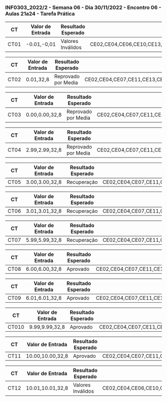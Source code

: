 ### INF0303_2022/2 - Semana 06 - Dia 30/11/2022 - Encontro 06 - Aulas 21a24 - Tarefa Prática

|CT|Valor de Entrada|Resultado Esperado|Classe Equivalência|
|--|--|--|--|
|CT01|-0.01,-0,01|Valores Inválidos|CE02,CE04,CE06,CE10,CE13,CE14,CE17,CE20,CE23,CE24,CE27,CE29,CE30,CE33,CE37,CE38|

|CT|Valor de Entrada|Resultado Esperado|Classe Equivalência|
|--|--|--|--|
|CT02|0.01,32,8|Reprovado por Media|CE02,CE04,CE07,CE11,CE13,CE14,CE17,CE20,CE23,CE24,CE27,CE29,CE30,CE33,CE37,CE40|

|CT|Valor de Entrada|Resultado Esperado|Classe Equivalência|
|--|--|--|--|
|CT03|0.00,0.00,32,8|Reprovado por Media|CE02,CE04,CE07,CE11,CE13,CE14,CE17,CE20,CE23,CE24,CE27,CE29,CE30,CE33,CE37,CE40|

|CT|Valor de Entrada|Resultado Esperado|Classe Equivalência|
|--|--|--|--|
|CT04|2.99,2.99,32,8|Reprovado por Media|CE02,CE04,CE07,CE11,CE13,CE14,CE17,CE20,CE23,CE24,CE27,CE29,CE30,CE33,CE37,CE40|

|CT|Valor de Entrada|Resultado Esperado|Classe Equivalência|
|--|--|--|--|
|CT05|3.00,3.00,32,8|Recuperação|CE02,CE04,CE07,CE11,CE13,CE14,CE17,CE20,CE23,CE24,CE27,CE29,CE30,CE33,CE37,CE41|

|CT|Valor de Entrada|Resultado Esperado|Classe Equivalência|
|--|--|--|--|
|CT06|3.01,3.01,32,8|Recuperação|CE02,CE04,CE07,CE11,CE13,CE14,CE17,CE20,CE23,CE24,CE27,CE29,CE30,CE33,CE37,CE41|

|CT|Valor de Entrada|Resultado Esperado|Classe Equivalência|
|--|--|--|--|
|CT07|5.99,5.99,32,8|Recuperação|CE02,CE04,CE07,CE11,CE13,CE14,CE17,CE20,CE23,CE24,CE27,CE29,CE30,CE33,C

|CT|Valor de Entrada|Resultado Esperado|Classe Equivalência|
|--|--|--|--|
|CT08|6.00,6.00,32,8|Aprovado|CE02,CE04,CE07,CE11,CE13,CE14,CE17,CE20,CE23,CE24,CE27,CE29,CE30,CE33,CE37,CE42|

|CT|Valor de Entrada|Resultado Esperado|Classe Equivalência|
|--|--|--|--|
|CT09|6.01,6.01,32,8|Aprovado|CE02,CE04,CE07,CE11,CE13,CE14,CE17,CE20,CE23,CE24,CE27,CE29,CE30,CE33,CE37,CE42|

|CT|Valor de Entrada|Resultado Esperado|Classe Equivalência|
|--|--|--|--|
|CT010|9.99,9.99,32,8|Aprovado|CE02,CE04,CE07,CE11,CE13,CE14,CE17,CE20,CE23,CE24,CE27,CE29,CE30,CE33,CE37,CE42|

|CT|Valor de Entrada|Resultado Esperado|Classe Equivalência|
|--|--|--|--|
|CT11|10.00,10.00,32,8|Aprovado|CE02,CE04,CE07,CE11,CE13,CE14,CE17,CE20,CE23,CE24,CE27,CE29,CE30,CE33,CE37,CE42|

|CT|Valor de Entrada|Resultado Esperado|Classe Equivalência|
|--|--|--|--|
|CT12|10.01,10.01,32,8|Valores Inválidos|CE02,CE04,CE06,CE10,CE13,CE14,CE17,CE20,CE23,CE24,CE27,CE29,CE30,CE33,CE37,CE38|
